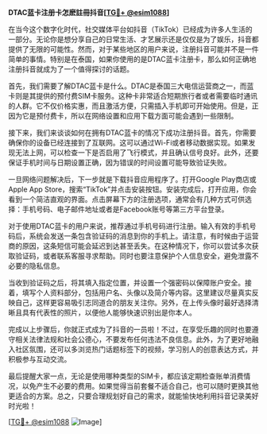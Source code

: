 **DTAC蓝卡注册卡怎麽註冊抖音[[TG💪+ @esim1088](https://t.me/s/esim1088)]**

在当今这个数字化时代，社交媒体平台如抖音（TikTok）已经成为许多人生活的一部分。无论你是想分享自己的日常生活、才艺展示还是仅仅是为了娱乐，抖音都提供了无限的可能性。然而，对于某些地区的用户来说，注册抖音可能并不是一件简单的事情。特别是在泰国，如果你使用的是DTAC蓝卡注册卡，那么如何正确地注册抖音就成为了一个值得探讨的话题。

首先，我们需要了解DTAC蓝卡是什么。DTAC是泰国三大电信运营商之一，而蓝卡则是其提供的预付费SIM卡服务。这种卡非常适合短期旅行者或者需要临时通讯的人群。它不仅价格实惠，而且激活方便，只需插入手机即可开始使用。但是，正因为它是预付费卡，所以在网络设置和应用下载方面可能会遇到一些限制。

接下来，我们来谈谈如何在拥有DTAC蓝卡的情况下成功注册抖音。首先，你需要确保你的设备已经连接到了互联网。这可以通过Wi-Fi或者移动数据实现。如果发现无法上网，可以检查一下是否启用了飞行模式，并且确认信号良好。此外，还要保证手机时间与日期设置正确，因为错误的时间设置可能导致验证失败。

一旦网络问题解决后，下一步就是下载抖音应用程序了。打开Google Play商店或Apple App Store，搜索“TikTok”并点击安装按钮。安装完成后，打开应用，你会看到一个简洁直观的界面。点击屏幕下方的注册选项，通常会有几种方式可供选择：手机号码、电子邮件地址或者是Facebook账号等第三方平台登录。

对于使用DTAC蓝卡的用户来说，推荐通过手机号码进行注册。输入有效的手机号码后，系统会发送一条包含验证码的消息到你的手机上。请注意，有时候由于运营商的原因，这条短信可能会延迟到达甚至丢失。在这种情况下，你可以尝试多次获取验证码，或者联系客服寻求帮助。同时也要注意保护个人信息安全，避免泄露不必要的隐私信息。

当收到验证码之后，将其填入指定位置，并设置一个强密码以保障账户安全。接着，填写个人资料部分，包括用户名、头像以及简介等内容。这里建议尽量真实反映自己，这样更容易吸引志同道合的朋友关注你。另外，在上传头像时最好选择清晰且具有代表性的照片，以便他人能够快速识别出是你本人。

完成以上步骤后，你就正式成为了抖音的一员啦！不过，在享受乐趣的同时也要遵守相关法律法规和社会公德心，不要发布任何违法不良信息。此外，为了更好地融入社区氛围，还可以多浏览热门话题标签下的视频，学习别人的创意表达方式，并积极参与互动交流。

最后提醒大家一点，无论是使用哪种类型的SIM卡，都应该定期检查账单消费情况，以免产生不必要的费用。如果觉得当前套餐不适合自己，也可以随时更换其他更适合的方案。总之，只要合理规划好自己的需求，就能愉快地利用抖音记录美好时光啦！

[[TG💪+ @esim1088](https://t.me/s/esim1088) ![Image](https://i.postimg.cc/4NQfJmqS/Snipaste-2025-05-13-00-14-12.png)]